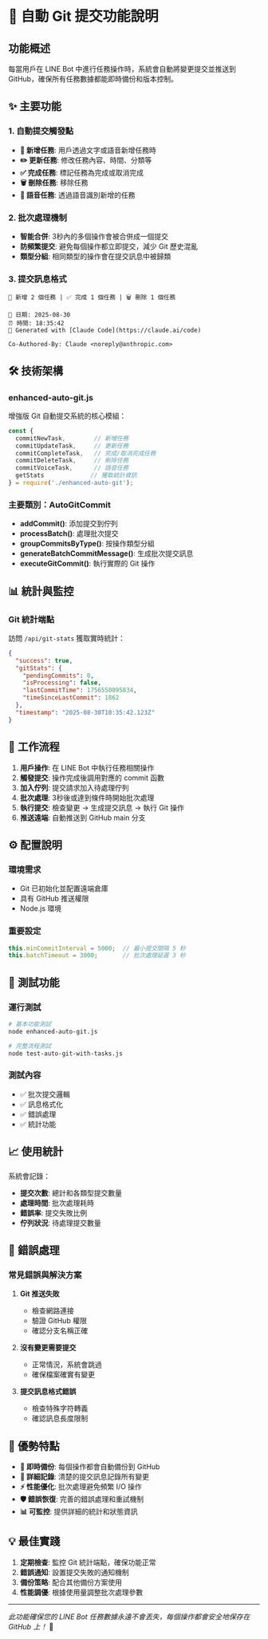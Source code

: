 # 🚀 自動 Git 提交功能說明

## 功能概述

每當用戶在 LINE Bot 中進行任務操作時，系統會自動將變更提交並推送到 GitHub，確保所有任務數據都能即時備份和版本控制。

## ✨ 主要功能

### 1. 自動提交觸發點

- **📝 新增任務**: 用戶透過文字或語音新增任務時
- **✏️ 更新任務**: 修改任務內容、時間、分類等
- **✅ 完成任務**: 標記任務為完成或取消完成
- **🗑️ 刪除任務**: 移除任務
- **🎤 語音任務**: 透過語音識別新增的任務

### 2. 批次處理機制

- **智能合併**: 3秒內的多個操作會被合併成一個提交
- **防頻繁提交**: 避免每個操作都立即提交，減少 Git 歷史混亂
- **類型分組**: 相同類型的操作會在提交訊息中被歸類

### 3. 提交訊息格式

```
📝 新增 2 個任務 | ✅ 完成 1 個任務 | 🗑️ 刪除 1 個任務

📅 日期: 2025-08-30
⏰ 時間: 18:35:42
🤖 Generated with [Claude Code](https://claude.ai/code)

Co-Authored-By: Claude <noreply@anthropic.com>
```

## 🛠️ 技術架構

### enhanced-auto-git.js

增強版 Git 自動提交系統的核心模組：

```javascript
const {
  commitNewTask,        // 新增任務
  commitUpdateTask,     // 更新任務
  commitCompleteTask,   // 完成/取消完成任務
  commitDeleteTask,     // 刪除任務
  commitVoiceTask,      // 語音任務
  getStats             // 獲取統計資訊
} = require('./enhanced-auto-git');
```

### 主要類別：AutoGitCommit

- **addCommit()**: 添加提交到佇列
- **processBatch()**: 處理批次提交
- **groupCommitsByType()**: 按操作類型分組
- **generateBatchCommitMessage()**: 生成批次提交訊息
- **executeGitCommit()**: 執行實際的 Git 操作

## 📊 統計與監控

### Git 統計端點

訪問 `/api/git-stats` 獲取實時統計：

```json
{
  "success": true,
  "gitStats": {
    "pendingCommits": 0,
    "isProcessing": false,
    "lastCommitTime": 1756550095834,
    "timeSinceLastCommit": 1862
  },
  "timestamp": "2025-08-30T10:35:42.123Z"
}
```

## 🔄 工作流程

1. **用戶操作**: 在 LINE Bot 中執行任務相關操作
2. **觸發提交**: 操作完成後調用對應的 commit 函數
3. **加入佇列**: 提交請求加入待處理佇列
4. **批次處理**: 3秒後或達到條件時開始批次處理
5. **執行提交**: 檢查變更 → 生成提交訊息 → 執行 Git 操作
6. **推送遠端**: 自動推送到 GitHub main 分支

## ⚙️ 配置說明

### 環境需求

- Git 已初始化並配置遠端倉庫
- 具有 GitHub 推送權限
- Node.js 環境

### 重要設定

```javascript
this.minCommitInterval = 5000;  // 最小提交間隔 5 秒
this.batchTimeout = 3000;       // 批次處理延遲 3 秒
```

## 🧪 測試功能

### 運行測試

```bash
# 基本功能測試
node enhanced-auto-git.js

# 完整流程測試  
node test-auto-git-with-tasks.js
```

### 測試內容

- ✅ 批次提交邏輯
- ✅ 訊息格式化
- ✅ 錯誤處理
- ✅ 統計功能

## 📈 使用統計

系統會記錄：

- **提交次數**: 總計和各類型提交數量
- **處理時間**: 批次處理耗時
- **錯誤率**: 提交失敗比例
- **佇列狀況**: 待處理提交數量

## 🚨 錯誤處理

### 常見錯誤與解決方案

1. **Git 推送失敗**
   - 檢查網路連接
   - 驗證 GitHub 權限
   - 確認分支名稱正確

2. **沒有變更需要提交**
   - 正常情況，系統會跳過
   - 確保檔案確實有變更

3. **提交訊息格式錯誤**
   - 檢查特殊字符轉義
   - 確認訊息長度限制

## 🎯 優勢特點

- **🔄 即時備份**: 每個操作都會自動備份到 GitHub
- **📝 詳細記錄**: 清楚的提交訊息記錄所有變更
- **⚡ 性能優化**: 批次處理避免頻繁 I/O 操作
- **🛡️ 錯誤恢復**: 完善的錯誤處理和重試機制
- **📊 可監控**: 提供詳細的統計和狀態資訊

## 💡 最佳實踐

1. **定期檢查**: 監控 Git 統計端點，確保功能正常
2. **錯誤通知**: 設置提交失敗的通知機制
3. **備份策略**: 配合其他備份方案使用
4. **性能調優**: 根據使用量調整批次處理參數

---

*此功能確保您的 LINE Bot 任務數據永遠不會丟失，每個操作都會安全地保存在 GitHub 上！* 🎉